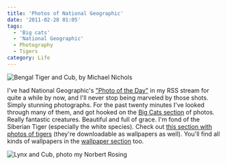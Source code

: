 ```yaml
---
title: 'Photos of National Geographic'
date: '2011-02-28 01:05'
tags:
  - 'Big cats'
  - 'National Geographic'
  - Photography
  - Tigers
category: Life
---
```


![](http://images.nationalgeographic.com/wpf/media-live/photos/000/000/cache/bengal-tigers_10_990x742.jpg "Bengal Tiger and Cub, by Michael Nichols")

I've had National Geographic's ["Photo of the Day"](http://photography.nationalgeographic.com/photography/photo-of-the-day/) in my RSS stream for quite a while by now, and I'll never stop being marveled by those shots. Simply stunning photographs. For the past twenty minutes I've looked through many of them, and got hooked on the [Big Cats section](http://animals.nationalgeographic.com/animals/photos/big-cats/) of photos. Really fantastic creatures. Beautiful and full of grace. I'm fond of the Siberian Tiger (especially the white species). Check out [this section with photos of tigers](http://animals.nationalgeographic.com/animals/photos/tigers/) (they're downloadable as wallpapers as well). You'll find all kinds of wallpapers in the [wallpaper section](http://photography.nationalgeographic.com/photography/wallpapers/) too. 

![](http://images.nationalgeographic.com/wpf/media-live/photos/000/002/cache/baby-lynx_232_990x742.jpg "Lynx and Cub, photo my Norbert Rosing")
